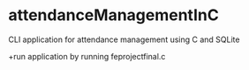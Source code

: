 # attendanceManagementInC
CLI application for attendance management using C and SQLite

+run application by running feprojectfinal.c
